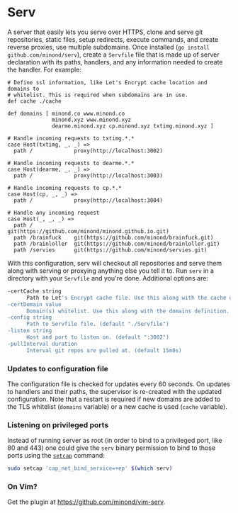 # Serv

A server that easily lets you serve over HTTPS, clone and serve git
repositories, static files, setup redirects, execute commands, and create
reverse proxies, use multiple subdomains. Once installed (`go install
github.com/minond/serv`), create a `Servfile` file that is made up of server
declaration with its paths, handlers, and any information needed to create the
handler. For example:

```
# Define ssl information, like Let's Encrypt cache location and domains to
# whitelist. This is required when subdomains are in use.
def cache ./cache

def domains [ minond.co www.minond.co
              minond.xyz www.minond.xyz
              dearme.minond.xyz cp.minond.xyz txtimg.minond.xyz ]

# Handle incoming requests to txtimg.*.*
case Host(txtimg, _, _) =>
  path /             proxy(http://localhost:3002)

# Handle incoming requests to dearme.*.*
case Host(dearme, _, _) =>
  path /             proxy(http://localhost:3003)

# Handle incoming requests to cp.*.*
case Host(cp, _, _) =>
  path /             proxy(http://localhost:3004)

# Handle any incoming request
case Host(_, _, _) =>
  path /             git(https://github.com/minond/minond.github.io.git)
  path /brainfuck    git(https://github.com/minond/brainfuck.git)
  path /brainloller  git(https://github.com/minond/brainloller.git)
  path /servies      git(https://github.com/minond/servies.git)
```

With this configuration, serv will checkout all repositories and serve them
along with serving or proxying anything else you tell it to. Run `serv` in a
directory with your `Servfile` and you're done. Additional options are:

```bash
-certCache string
      Path to Let's Encrypt cache file. Use this along with the cache definition.
-certDomain value
      Domain(s) whitelist. Use this along with the domains definition.
-config string
      Path to Servfile file. (default "./Servfile")
-listen string
      Host and port to listen on. (default ":3002")
-pullInterval duration
      Interval git repos are pulled at. (default 15m0s)
```

### Updates to configuration file

The configuration file is checked for updates every 60 seconds. On updates to
handlers and their paths, the supervisor is re-created with the updated
configuration. Note that a restart is required if new domains are added to the
TLS whitelist (`domains` variable) or a new cache is used (`cache` variable).

### Listening on privileged ports

Instead of running server as root (in order to bind to a privileged port, like
80 and 443) one could give the `serv` binary permission to bind to those ports
using the [`setcap`](https://linux.die.net/man/8/setcap) command:

```bash
sudo setcap 'cap_net_bind_service=+ep' $(which serv)
```

### On Vim?

Get the plugin at https://github.com/minond/vim-serv.
